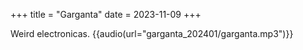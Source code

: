 +++
title = "Garganta"
date = 2023-11-09
+++

Weird electronicas.
{{audio(url="garganta_202401/garganta.mp3")}}

